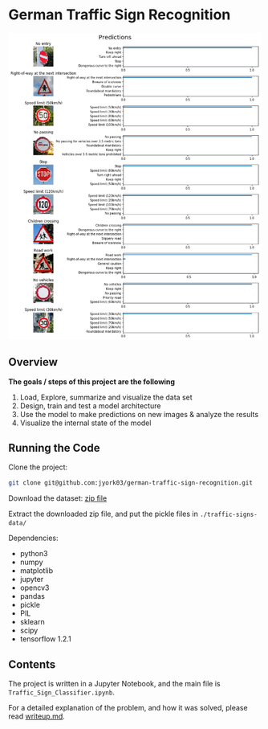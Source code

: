 # German Traffic Sign Recognition

[//]: # (Image References)

[new-predictions]: ./writeup-assets/new-predictions.png "New Image Predictions"

![new-predictions]

## Overview

**The goals / steps of this project are the following**

1. Load, Explore, summarize and visualize the data set
2. Design, train and test a model architecture
3. Use the model to make predictions on new images & analyze the results
4. Visualize the internal state of the model

## Running the Code

Clone the project:

```bash
git clone git@github.com:jyork03/german-traffic-sign-recognition.git
```

Download the dataset:
[zip file](https://d17h27t6h515a5.cloudfront.net/topher/2017/February/5898cd6f_traffic-signs-data/traffic-signs-data.zip)

Extract the downloaded zip file, and put the pickle files in
`./traffic-signs-data/`

Dependencies:

- python3
- numpy
- matplotlib
- jupyter
- opencv3
- pandas
- pickle
- PIL
- sklearn
- scipy
- tensorflow 1.2.1

## Contents

The project is written in a Jupyter Notebook, and the main file is
`Traffic_Sign_Classifier.ipynb`.

For a detailed explanation of the problem, and how it was solved, please
read [writeup.md](./writeup.md).
